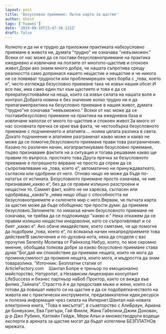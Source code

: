```yaml
---
layout: post
title: 'Безусловно приемане: Пътна карта за щастие'
author: Ghost
tags: ['huawei']
date: '2019-09-19T23:47:38.121Z'
draft: false
---
```


Колкото и да ни е трудно да приложим практиката набезусловно приемане в живота ни, думата "трудно" не означава "невъзможен." Всеки от нас може да се постави безусловноприемане на практика ежедневно и извличане на ползите от многопо-щастлив и спокоен живот.Дори ако знаем много добре, че нашата съпротива срещу реалността само допринася нашето нещастие и нещастие и че никога не се появяват трудности или проблемирешен чрез борба с „това, което е“, често изглежда безусловно приемане така че извън нашия обсег.И все пак, има само един път към щастието и това е да се прекратиустоявайки на неща, които са извън силата на нашата воля и контрол.Добрата новина е без значение колко трудно ни е да прилагамепрактика на безусловно приемане в нашия живот, думата "трудно"не означава "невъзможно." Всеки от нас може да се поставибезусловно приемане на практика на ежедневна база и извличане наползи от много по-щастлив и спокоен живот.За много от нас основната пречка се крие във факта, че честообърка безусловното приемане с подчинението и апатията ... ноима цялата разлика в света. Докато подчинение и апатияне разграничат какво може и какво не може да се помогне,безусловното приемане прави това разграничение. Казано по различен начин, когапрактикуваме безусловно приемане, първо признаваме фактите на a ситуация и тогава решаваме какво ще правим по въпроса. просткато това.Друга пречка за безусловното приемане е погрешното вярване че просто да спрем да се съпротивляваме на „това, което е“, автоматично ни принуждаваткато, съгласни или одобрени от него. Отново нищо не може да бъде по-нататък от истината. Безусловното приемане просто означава, че ние признаваме„какво е“, без да се правим излишно разстроени и нещастни то. Самият факт, който не ни харесва, съгласен или одобряващ „какво“е „няма нищо общо с способността ни безусловноприемете и сключете мир с него.Вярвам, че пътната карта за щастие може да бъде обобщенас три прости думи: да приемем безусловно.Запомнете: по никакъв начин безусловното приемане не означава, че трябва да се подложимдо "какво е." Нека откажем да се правим излишно нещастни инедоволни, като се съпротивляват и се бият „какво е“. Ако обаче имадействие, което смятаме, че ще помогне да подобрим „това, което е“, по всякакъв начин некапредприемете това действие!В заключение и по-духовна нота, нека да споделя с вас прочутия Serenity Молитва от Райнхолд Нибур, която, по мое скромно мнение, обобщава толкова добре за какво безусловно приемане става дума:"Бог,дай ми спокойствие да приемам нещата, които не мога да променя;смелост да променя нещата, които мога, и мъдростта да знам товаразлика. "Източник: Безплатни статии от ArticleFactory.com    Шантал Бопре е треньор по емоционално майсторство, Натуропат, а Независим лицензиран консултант LifeSuccess и бизнес партньор наБоб Проктор, както се вижда във филма „Тайната“. Страстта й е да предоставя мъже и жени, които са готови да повишат нивото си на щастие и да се подобряткачеството на живота им с практически инструменти, предизвикателни идеи,ресурси и полезна информация чрез силата на Интернет.Шантал най-новата електронна книга, "Това е мисълта!", в съавторство с АлиБраун, Ариана де Бонвуазин, Ева Грегъри, Гай Финли, Жана Габелини,Джим Донован, д-р Джо Рубино, Катлийн Гейдж, Мери Алън и множестводруги водещи експерти в арената за щастие могат да бъдат изтеглени БЕЗПЛАТНОв мрежата.
